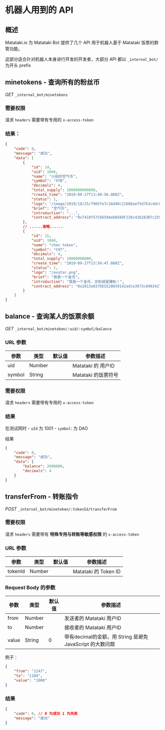 # 机器人用到的 API

## 概述

Matataki.io 为 Matataki Bot 提供了几个 API 用于机器人基于 Matataki 饭票的群管功能。

这部分适合针对机器人本身进行开发的开发者，大部分 API 都以 `_internal_bot/` 为开头 prefix


## minetokens - 查询所有的粉丝币

*GET* `_internal_bot/minetokens`
### 需要权限
请求 `headers` 需要带有专用的 `x-access-token`
### 结果：

```json
{
    "code": 0,
    "message": "成功",
    "data": [
        {
            "id": 14,
            "uid": 1046,
            "name": "小田的空气币",
            "symbol": "XTB",
            "decimals": 4,
            "total_supply": 1000000000000,
            "create_time": "2019-09-27T13:49:56.000Z",
            "status": 1,
            "logo": "/image/2019/10/25/f905fe7c16d40c21668aef5d7b3c4dc0.png",
            "brief": "空气币",
            "introduction": "...",
            "contract_address": "0x7418f57C6659Ae60588F228c436283B7c25992E8"
        },
        // ......省略......
        {
            "id": 15,
            "uid": 1048,
            "name": "chen token",
            "symbol": "CHT",
            "decimals": 4,
            "total_supply": 10000000000,
            "create_time": "2019-09-27T13:54:47.000Z",
            "status": 1,
            "logo": "/avatar.png",
            "brief": "我是一个金币",
            "introduction": "我是一个金币，买到就是赚到！",
            "contract_address": "0x2013a0378ECE28039142adce3973c8402427F6D3"
        }
    ]
}
```




## balance - 查询某人的饭票余额
*GET* `_internal_bot/minetoken/:uid/:symbol/balance`
### URL 参数

| 参数            | 类型    | 默认值            | 参数描述   |
| ---------------- | ------- | ------------------ | -------------------------------------- |
| uid          | Number  |  |  Matataki 的 用户ID     |
| symbol     | String |              | Matataki 的饭票符号   |

### 需要权限
请求 `headers` 需要带有专用的 `x-access-token`
### 结果
在测试网时
    - `uId` 为 1001
    - `symbol`: 为 DAO

结果
```json
{
    "code": 0,
    "message": "成功",
    "data": {
        "balance": 2090000,
        "decimals": 4
    }
}
```


## transferFrom - 转账指令
*POST* `_internal_bot/minetoken/:tokenId/transferFrom`
### 需要权限
请求 `headers` 需要带有 **特殊专用与转账等敏感权限** 的 `x-access-token`
### URL 参数

| 参数            | 类型    | 默认值            | 参数描述   |
| ---------------- | ------- | ------------------ | -------------------------------------- |
| tokenId          | Number  |  |  Matataki 的 Token ID     |

### Request Body 的参数 

| 参数            | 类型    | 默认值            | 参数描述   |
| ---------------- | ------- | ------------------ | -------------------------------------- |
| from          | Number  |  |  发送者的 Matataki 用户ID     |
| to     | Number |              | 接收者的 Matataki 用户ID  |
| value     | String |     0         | 带有decimal的金额，用 String 是避免 JavaScript 的大数问题   |

例子：
```json
{
	"from": "1247", 
	"to": "1109",
	"value": "1000"
}
```
### 结果
```json
{
    "code": 0, // 0 为成功 1 为失败
    "message": "成功"
}
```